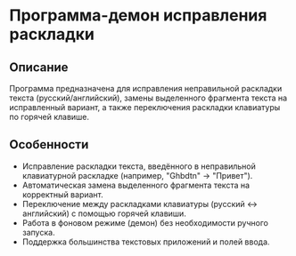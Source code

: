 # Программа-демон исправления раскладки

## Описание
Программа предназначена для исправления неправильной раскладки текста (русский/английский), замены выделенного фрагмента текста на исправленный вариант, а также переключения раскладки клавиатуры по горячей клавише.

## Особенности
- Исправление раскладки текста, введённого в неправильной клавиатурной раскладке (например, "Ghbdtn" -> "Привет").
- Автоматическая замена выделенного фрагмента текста на корректный вариант.
- Переключение между раскладками клавиатуры (русский <-> английский) с помощью горячей клавиши.
- Работа в фоновом режиме (демон) без необходимости ручного запуска.
- Поддержка большинства текстовых приложений и полей ввода.
